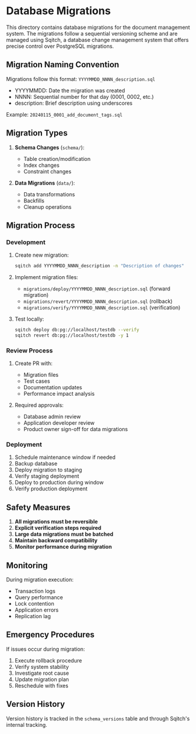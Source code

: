 # Database Migrations

This directory contains database migrations for the document management system. The migrations follow a sequential versioning scheme and are managed using Sqitch, a database change management system that offers precise control over PostgreSQL migrations.

## Migration Naming Convention

Migrations follow this format:
`YYYYMMDD_NNNN_description.sql`
- YYYYMMDD: Date the migration was created
- NNNN: Sequential number for that day (0001, 0002, etc.)
- description: Brief description using underscores

Example: `20240115_0001_add_document_tags.sql`

## Migration Types

1. **Schema Changes** (`schema/`):
   - Table creation/modification
   - Index changes
   - Constraint changes
   
2. **Data Migrations** (`data/`):
   - Data transformations
   - Backfills
   - Cleanup operations

## Migration Process

### Development
1. Create new migration:
   ```bash
   sqitch add YYYYMMDD_NNNN_description -n "Description of changes"
   ```

2. Implement migration files:
   - `migrations/deploy/YYYYMMDD_NNNN_description.sql` (forward migration)
   - `migrations/revert/YYYYMMDD_NNNN_description.sql` (rollback)
   - `migrations/verify/YYYYMMDD_NNNN_description.sql` (verification)

3. Test locally:
   ```bash
   sqitch deploy db:pg://localhost/testdb --verify
   sqitch revert db:pg://localhost/testdb -y 1
   ```

### Review Process
1. Create PR with:
   - Migration files
   - Test cases
   - Documentation updates
   - Performance impact analysis
   
2. Required approvals:
   - Database admin review
   - Application developer review
   - Product owner sign-off for data migrations

### Deployment
1. Schedule maintenance window if needed
2. Backup database
3. Deploy migration to staging
4. Verify staging deployment
5. Deploy to production during window
6. Verify production deployment

## Safety Measures

1. **All migrations must be reversible**
2. **Explicit verification steps required**
3. **Large data migrations must be batched**
4. **Maintain backward compatibility**
5. **Monitor performance during migration**

## Monitoring

During migration execution:
- Transaction logs
- Query performance
- Lock contention
- Application errors
- Replication lag

## Emergency Procedures

If issues occur during migration:
1. Execute rollback procedure
2. Verify system stability
3. Investigate root cause
4. Update migration plan
5. Reschedule with fixes

## Version History

Version history is tracked in the `schema_versions` table and through Sqitch's internal tracking.
